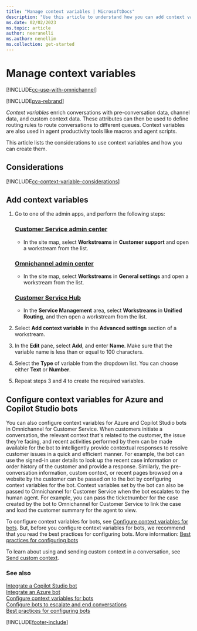 ```yaml
---
title: "Manage context variables | MicrosoftDocs"
description: "Use this article to understand how you can add context variables and then configure them in Omnichannel for Customer Service."
ms.date: 02/02/2023
ms.topic: article
author: neeranelli
ms.author: nenellim
ms.collection: get-started
---
```


# Manage context variables

[!INCLUDE[cc-use-with-omnichannel](../../includes/cc-use-with-omnichannel.md)]

[!INCLUDE[pva-rebrand](../../includes/cc-pva-rebrand.md)]

*Context variables* enrich conversations with pre-conversation data, channel data, and custom context data. These attributes can then be used to define routing rules to route conversations to different queues. Context variables are also used in agent productivity tools like macros and agent scripts.

This article lists the considerations to use context variables and how you can create them.

## Considerations

[!INCLUDE[cc-context-variable-considerations](../../includes/cc-context-variable-considerations.md)]

## Add context variables

1. Go to one of the admin apps, and perform the following steps:

   ### [Customer Service admin center](#tab/customerserviceadmincenter)

    - In the site map, select **Workstreams** in **Customer support** and open a workstream from the list.

   ### [Omnichannel admin center](#tab/omnichanneladmincenter)
    
     - In the site map, select **Workstreams** in **General settings** and open a workstream from the list.
    
   ### [Customer Service Hub](#tab/customerservicehub)

     - In the **Service Management** area, select **Workstreams** in **Unified Routing**, and then open a workstream from the list.
     
2. Select **Add context variable** in the **Advanced settings** section of a workstream.
3. In the **Edit** pane, select **Add**, and enter **Name**. Make sure that the variable name is less than or equal to 100 characters.
4. Select the **Type** of variable from the dropdown list. You can choose either **Text** or **Number**.
5. Repeat steps 3 and 4 to create the required variables.

## Configure context variables for Azure and Copilot Studio bots

You can also configure context variables for Azure and Copilot Studio bots in Omnichannel for Customer Service. When customers initiate a conversation, the relevant context that's related to the customer, the issue they're facing, and recent activities performed by them can be made available for the bot to intelligently provide contextual responses to resolve customer issues in a quick and efficient manner. For example, the bot can use the signed-in user details to look up the recent case information or order history of the customer and provide a response. Similarly, the pre-conversation information, custom context, or recent pages browsed on a website by the customer can be passed on to the bot by configuring context variables for the bot. Context variables set by the bot can also be passed to Omnichannel for Customer Service when the bot escalates to the human agent. For example, you can pass the ticketnumber for the case created by the bot to Omnichannel for Customer Service to link the case and load the customer summary for the agent to view.

To configure context variables for bots, see [Configure context variables for bots](context-variables-for-bot.md). But, before you configure context variables for bots, we recommend that you read the best practices for configuring bots. More information: [Best practices for configuring bots](configure-bot-best-practices.md)

To learn about using and sending custom context in a conversation, see [Send custom context](../develop/send-context-starting-chat.md).

### See also

[Integrate a Copilot Studio bot](configure-bot-virtual-agent.md)  
[Integrate an Azure bot](configure-bot-azure.md)  
[Configure context variables for bots](context-variables-for-bot.md)  
[Configure bots to escalate and end conversations](../develop/bot-escalate-end-conversation.md)  
[Best practices for configuring bots](configure-bot-best-practices.md)  

[!INCLUDE[footer-include](../../includes/footer-banner.md)]
